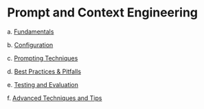 # **Prompt and Context Engineering**

a. [Fundamentals](https://github.com/munizazubair/notes-collection/blob/main/prompt_and_context_engineering/a.%20Fundamentals/readme.md)

b. [Configuration](https://github.com/munizazubair/notes-collection/blob/main/prompt_and_context_engineering/b.%20Configuration/readme.md)

c. [Prompting Techniques](https://github.com/munizazubair/notes-collection/blob/main/prompt_and_context_engineering/c.%20Prompting_Techniques/readme.md)

d. [Best Practices & Pitfalls](https://github.com/munizazubair/notes-collection/blob/main/prompt_and_context_engineering/d.%20Best_Practices_%26_Pitfalls/readme.md)

e. [Testing and Evaluation](https://github.com/munizazubair/notes-collection/blob/main/prompt_and_context_engineering/e.%20Testing_and_Evaluation/readme.md)

f. [Advanced Techniques and Tips](https://github.com/munizazubair/notes-collection/blob/main/prompt_and_context_engineering/f.%20Advanced_Techniques_and_Tips/readme.md)
